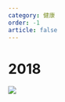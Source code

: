 ```yaml
---
category: 健康
order: -1
article: false
---
```


# 2018

![](https://img.sherry4869.com/blog/life/healthy/gym/2018/1.png)